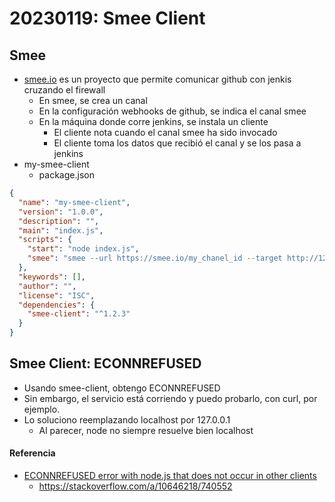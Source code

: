 # 20230119: Smee Client
## Smee
-  [smee.io](https://smee.io/) es un proyecto que permite comunicar github con jenkis cruzando el firewall
	- En smee, se crea un canal
	- En la configuración webhooks de github, se indica el canal smee
	- En la máquina donde corre jenkins, se instala un cliente
		- El cliente nota cuando el canal smee ha sido invocado
		- El cliente toma los datos que recibió el canal y se los pasa a jenkins
- my-smee-client
	- package.json
```json
{
  "name": "my-smee-client",
  "version": "1.0.0",
  "description": "",
  "main": "index.js",
  "scripts": {
	"start": "node index.js",
    "smee": "smee --url https://smee.io/my_chanel_id --target http://127.0.0.1:9090/jenkins/github-webhook/"
  },
  "keywords": [],
  "author": "",
  "license": "ISC",
  "dependencies": {
    "smee-client": "^1.2.3"
  }
}
```
## Smee Client: ECONNREFUSED
- Usando smee-client, obtengo ECONNREFUSED
- Sin embargo, el servicio está corriendo y puedo probarlo, con curl, por ejemplo.
- Lo soluciono reemplazando localhost por 127.0.0.1
	- Al parecer, node no siempre resuelve bien localhost
#### Referencia
- [ECONNREFUSED error with node.js that does not occur in other clients](https://stackoverflow.com/questions/10643965/econnrefused-error-with-node-js-that-does-not-occur-in-other-clients)
	- https://stackoverflow.com/a/10646218/740552
